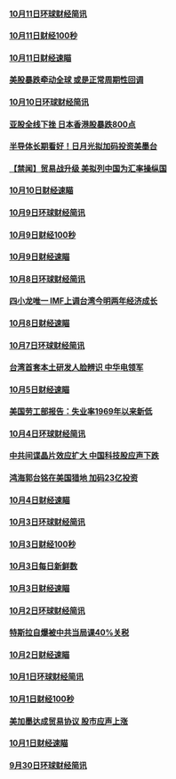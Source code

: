 #### [10月11日环球财经简讯](../pages/news208/a1395122.md?t=10121533) 

#### [10月11日财经100秒](../pages/news208/a1395097.md?t=10121533) 

#### [10月11日财经速瞄](../pages/news208/a1395020.md?t=10121533) 

#### [美股暴跌牵动全球 或是正常周期性回调](../pages/news208/a1395005.md?t=10121533) 

#### [10月10日环球财经简讯](../pages/news208/a1394977.md?t=10121533) 

#### [亚股全线下挫 日本香港股暴跌800点](../pages/news208/a1394956.md?t=10121533) 

#### [半导体长期看好！日月光拟加码投资美墨台](../pages/news208/a1394954.md?t=10121533) 

#### [【禁闻】贸易战升级 美拟列中国为汇率操纵国](../pages/news208/a1394887.md?t=10121533) 

#### [10月10日财经速瞄](../pages/news208/a1394883.md?t=10121533) 

#### [10月9日环球财经简讯](../pages/news208/a1394831.md?t=10121533) 

#### [10月9日财经100秒](../pages/news208/a1394812.md?t=10121533) 

#### [10月9日财经速瞄](../pages/news208/a1394741.md?t=10121533) 

#### [10月8日环球财经简讯](../pages/news208/a1394682.md?t=10121533) 

#### [四小龙唯一 IMF上调台湾今明两年经济成长](../pages/news208/a1394649.md?t=10121533) 

#### [10月8日财经速瞄](../pages/news208/a1394582.md?t=10121533) 

#### [10月7日环球财经简讯](../pages/news208/a1394527.md?t=10121533) 

#### [台湾首套本土研发人脸辨识 中华电领军](../pages/news208/a1394509.md?t=10121533) 

#### [10月5日财经速瞄](../pages/news208/a1394260.md?t=10121533) 

#### [美国劳工部报告：失业率1969年以来新低](../pages/news208/a1394221.md?t=10121533) 

#### [10月4日环球财经简讯](../pages/news208/a1394211.md?t=10121533) 

#### [中共间谍晶片效应扩大 中国科技股应声下跌](../pages/news208/a1394210.md?t=10121533) 

#### [鸿海郭台铭在美国猎地 加码23亿投资](../pages/news208/a1394184.md?t=10121533) 

#### [10月4日财经速瞄](../pages/news208/a1394104.md?t=10121533) 

#### [10月3日环球财经简讯](../pages/news208/a1394057.md?t=10121533) 

#### [10月3日财经100秒](../pages/news208/a1394034.md?t=10121533) 

#### [10月3日每日新鲜数](../pages/news208/a1393967.md?t=10121533) 

#### [10月3日财经速瞄](../pages/news208/a1393964.md?t=10121533) 

#### [10月2日环球财经简讯](../pages/news208/a1393924.md?t=10121533) 

#### [特斯拉自爆被中共当局课40%关税](../pages/news208/a1393910.md?t=10121533) 

#### [10月2日财经速瞄](../pages/news208/a1393834.md?t=10121533) 

#### [10月1日环球财经简讯](../pages/news208/a1393775.md?t=10121533) 

#### [10月1日财经100秒](../pages/news208/a1393754.md?t=10121533) 

#### [美加墨达成贸易协议 股市应声上涨](../pages/news208/a1393738.md?t=10121533) 

#### [10月1日财经速瞄](../pages/news208/a1393681.md?t=10121533) 

#### [9月30日环球财经简讯](../pages/news208/a1393638.md?t=10121533) 


